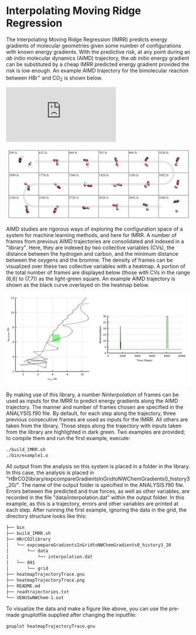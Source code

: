 # Interpolating Moving Ridge Regression

The Interpolating Moving Ridge Regression (IMRR) predicts energy gradients of molecular geometries given some number of configurations with known energy gradients. With the predictive risk, at any point during an *ab initio* molecular dynamics (AIMD) trajectory, the *ab initio* energy gradient can be substituted by a cheap IMRR predicted energy gradient provided the risk is low enough. An example AIMD trajectory for the bimolecular reaction between HBr<sup>+</sup> and CO<sub>2</sub> is shown below.

![equation](http://www.sciweavers.org/tex2img.php?eq=HBr%20%5E%7B%2B%7D%20%20%2B%20CO_%7B2%7D%20%20%5Clongrightarrow%20Br%20%2B%20HOCO%5E%7B%2B%7D&bc=White&fc=Black&im=jpg&fs=12&ff=arev&edit=0)

![Alt text](hbr+co2traj1.png?raw=true "Example Trajectory")

AIMD studies are rigorous ways of exploring the configuration space of a system for machine learning methods, and here for IMRR.
A number of frames from previous AIMD trajectories are consolidated and indexed in a "library".
Here, they are indexed by two collective variables (CVs), the distance between the hydrogen and carbon, and the minimum distance between the oxygens and the bromine. The density of frames can be visualized over these two collective variables with a heatmap.
A portion of the total number of frames are displayed below (those with CVs in the range (6,6) to (7,7)) as the light-green square.
An example AIMD trajectory is shown as the black curve overlayed on the heatmap below.

![Alt text](heatmapTrajectoryTrace.png?raw=true "Example Trajectory")

By making use of this library, a number *Ninterpolation* of frames can be used as inputs for the IMRR to predict energy gradients along the AIMD trajectory. The manner and number of frames chosen are specified in the ANALYSIS.f90 file. By default, for each step along the trajectory, three previous consecutive frames are used as inputs for the IMRR. All others are taken from the library. Those steps along the trajectory with inputs taken from the library are highlighted in dark green. Two examples are provided; to compile them and run the first example, execute:

```
./build_IMRR.sh
./bin/example1.o
```

All output from the analysis on this system is placed in a folder in the library. In this case, the analysis is placed in "HBrCO2library/expcompareGradientsInGridtoNWChemGradients0\_history3\_20/". The name of the output folder is specified in the ANALYSIS.f90 file. Errors between the predicted and true forces, as well as other variables, are recorded in the file "data/interpolation.dat" within the output folder. In this example, as this is a trajectory, errors and other variables are printed at each step. After running the first example, ignoring the data in the grid, the directory structure looks like this:

```
├── bin
├── build_IMRR.sh
├── HBrCO2library
│   └── expcompareGradientsInGridtoNWChemGradients0_history3_20
│       └── data
│           └── interpolation.dat
│   └── 001
│       └── grid
├── heatmapTrajectoryTrace.gnu
├── heatmapTrajectoryTrace.png
├── README.md
├── readtrajectories.txt
└── VENUSwNWChem-1.out
```

To visualize the data and make a figure like above, you can use the pre-made gnuplotfile supplied after changing the inputfile:
```
gnuplot heatmapTrajectoryTrace.gnu
```
